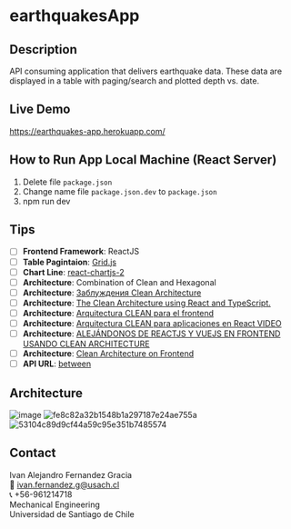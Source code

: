# earthquakesApp

<!-- DESCRIPTION -->
## Description
API consuming application that delivers earthquake data. These data are displayed in a table with paging/search and plotted depth vs. date.

<!-- URL -->
## Live Demo
https://earthquakes-app.herokuapp.com/

<!-- RUN -->
## How to Run App Local Machine (React Server)
1. Delete file `package.json`  
2. Change name file  `package.json.dev` to  `package.json`
3. npm run dev

<!-- ROADMAP -->
## Tips
- [ ] **Frontend Framework**: ReactJS
- [ ] **Table Pagintaion**: [Grid.js](https://gridjs.io/docs/examples/pagination/)
- [ ] **Chart Line**: [react-chartjs-2](https://react-chartjs-2.js.org/)
- [ ] **Architecture**: Combination of Clean and Hexagonal
- [ ] **Architecture**: [Заблуждения Clean Architecture
](https://habr.com/ru/company/mobileup/blog/335382/)
- [ ] **Architecture**: [The Clean Architecture using React and TypeScript. ](https://medium.com/@rostislavdugin/the-clean-architecture-using-react-and-typescript-a832662af803)
- [ ] **Architecture**: [
Arquitectura CLEAN para el frontend](https://daslaf.dev/posts/arquitectura-clean-react)
- [ ] **Architecture**: [Arquitectura CLEAN para aplicaciones en React
 VIDEO](https://www.youtube.com/watch?v=bFcUj-7VEho)
- [ ] **Architecture**: [ALEJÁNDONOS DE REACTJS Y VUEJS EN FRONTEND USANDO CLEAN ARCHITECTURE
](https://xurxodev.com/frontend-clean_architecture/)
- [ ] **Architecture**: [Clean Architecture on Frontend
](https://dev.to/bespoyasov/clean-architecture-on-frontend-4311)
- [ ] **API URL**: [between](https://api.gael.cloud/#sismos)

<!-- Architecture -->
## Architecture
![image](https://user-images.githubusercontent.com/48660555/173166065-a6485243-8c1e-4602-89a2-5172d088dfb0.png)
![fe8c82a32b1548b1a297187e24ae755a](https://user-images.githubusercontent.com/48660555/173166008-6a3e598f-44e9-435a-a271-c96eb9009189.png)
![53104c89d9cf44a59c95e351b7485574](https://user-images.githubusercontent.com/48660555/173166029-140dfc72-daa4-4733-bd67-1c10bac08034.png)

<!-- CONTACT -->
<a name="conta"></a>
## Contact
Ivan Alejandro Fernandez Gracia  
:email: ivan.fernandez.g@usach.cl  
:telephone_receiver: +56-961214718  
Mechanical Engineering  
Universidad de Santiago de Chile
